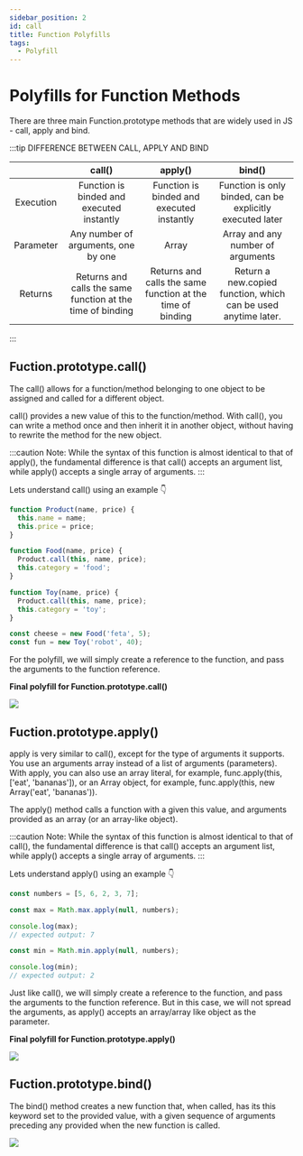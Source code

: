 ```yaml
---
sidebar_position: 2
id: call
title: Function Polyfills
tags:
  - Polyfill
---
```


# Polyfills for Function Methods

There are three main Function.prototype methods that are widely used in JS - call, apply and bind.

:::tip DIFFERENCE BETWEEN CALL, APPLY AND BIND

|           |                           call()                           |                           apply()                          |                             bind()                             |
|:---------:|:----------------------------------------------------------:|:----------------------------------------------------------:|:--------------------------------------------------------------:|
| Execution |                   Function is binded and executed instantly                   |                   Function is binded and executed instantly                   | Function is only binded, can be explicitly executed later                           |
| Parameter |             Any number of arguments, one by one            |                           Array                         | Array and any number of arguments                              |
|  Returns  | Returns and calls the same function at the time of binding | Returns and calls the same function at the time of binding | Return a new.copied function, which can be used anytime later. |

:::
## Fuction.prototype.call()

 The call() allows for a function/method belonging to one object to be assigned and called for a different object.

call() provides a new value of this to the function/method. With call(), you can write a method once and then inherit it in another object, without having to rewrite the method for the new object. 

:::caution
Note: While the syntax of this function is almost identical to that of apply(), the fundamental difference is that call() accepts an argument list, while apply() accepts a single array of arguments. 
:::

Lets understand call() using an example 👇

```js
function Product(name, price) {
  this.name = name;
  this.price = price;
}

function Food(name, price) {
  Product.call(this, name, price);
  this.category = 'food';
}

function Toy(name, price) {
  Product.call(this, name, price);
  this.category = 'toy';
}

const cheese = new Food('feta', 5);
const fun = new Toy('robot', 40);
```

For the polyfill, we will simply create a reference to the function, and pass the arguments to the function reference.

**Final polyfill for Function.prototype.call()**
<!-- 
```js
Function.prototype.myCall = function(obj, ...args) {
    obj.fnRef = this
    obj.fnRef(...args)
}
``` -->

![](https://www.notion.so/image/https%3A%2F%2Fs3-us-west-2.amazonaws.com%2Fsecure.notion-static.com%2F325e957b-60ff-4c2c-b8a3-ffeb4f458a33%2FUntitled.png?table=block&id=65f5f51c-92e1-4208-adc5-4d2d3e9b3a24&spaceId=500e7174-d37e-49c9-9474-e9268c7f4694&width=2000&userId=b0f2de2f-3e35-45aa-86dd-7b3032f6d7cf&cache=v2)

## Fuction.prototype.apply()

apply is very similar to call(), except for the type of arguments it supports. You use an arguments array instead of a list of arguments (parameters). With apply, you can also use an array literal, for example, func.apply(this, ['eat', 'bananas']), or an Array object, for example, func.apply(this, new Array('eat', 'bananas')).

The apply() method calls a function with a given this value, and arguments provided as an array (or an array-like object).

:::caution
Note: While the syntax of this function is almost identical to that of call(), the fundamental difference is that call() accepts an argument list, while apply() accepts a single array of arguments.
:::

Lets understand apply() using an example 👇

```js
const numbers = [5, 6, 2, 3, 7];

const max = Math.max.apply(null, numbers);

console.log(max);
// expected output: 7

const min = Math.min.apply(null, numbers);

console.log(min);
// expected output: 2

```

Just like call(), we will simply create a reference to the function, and pass the arguments to the function reference. But in this case, we will not spread the arguments, as apply() accepts an array/array like object as the parameter.

**Final polyfill for Function.prototype.apply()**

<!-- ```js
Function.prototype.myApply = function(obj, args) {
    obj.fnRef = this
    obj.fnRef(...args)
}
``` -->

![](https://www.notion.so/image/https%3A%2F%2Fs3-us-west-2.amazonaws.com%2Fsecure.notion-static.com%2F96b86cdd-ef55-4324-b5ab-a8f8ea482446%2FUntitled.png?table=block&id=8af54f9d-406b-4973-bd84-fdd6baf46e6e&spaceId=500e7174-d37e-49c9-9474-e9268c7f4694&width=2000&userId=b0f2de2f-3e35-45aa-86dd-7b3032f6d7cf&cache=v2)

## Fuction.prototype.bind()

The bind() method creates a new function that, when called, has its this keyword set to the provided value, with a given sequence of arguments preceding any provided when the new function is called.

<!-- ```js
Function.prototype.myBind = function(obj) {
    obj.fnRef = this
    return function(...args) {
        obj.fnRef(...args)
    }
}
``` -->

![](https://www.notion.so/image/https%3A%2F%2Fs3-us-west-2.amazonaws.com%2Fsecure.notion-static.com%2F424e2311-fc18-4248-8f83-ed0bb9fc52b1%2FUntitled.png?table=block&id=1edab994-c114-4f88-a0ab-323028c3194d&spaceId=500e7174-d37e-49c9-9474-e9268c7f4694&width=2000&userId=b0f2de2f-3e35-45aa-86dd-7b3032f6d7cf&cache=v2)